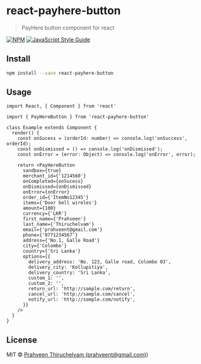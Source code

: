 # react-payhere-button

> PayHere button component for react

[![NPM](https://img.shields.io/npm/v/react-payhere-button.svg)](https://www.npmjs.com/package/react-payhere-button) [![JavaScript Style Guide](https://img.shields.io/badge/code_style-standard-brightgreen.svg)](https://standardjs.com)

## Install

```bash
npm install --save react-payhere-button
```

## Usage

```tsx
import React, { Component } from 'react'

import { PayHereButton } from 'react-payhere-button'

class Example extends Component {
  render() {
    const onSucess = (orderId: number) => console.log('onSuccess', orderId);
    const onDismissed = () => console.log('onDismissed');
    const onError = (error: Object) => console.log('onError', error);

    return <PayHereButton
      sandbox={true}
      merchant_id={'1214560'}
      onCompleted={onSucess}
      onDismissed={onDismissed}
      onError={onError}
      order_id={'ItemNo12345'}
      items={'Door bell wireles'}
      amount={100}
      currency={'LKR'}
      first_name={'Prahveen'}
      last_name={'Thiruchelvam'}
      email={'prahveent@gmail.com'}
      phone={'0771234567'}
      address={'No.1, Galle Road'}
      city={'Colombo'}
      country={'Sri Lanka'}
      options={{
        delivery_address: 'No. 123, Galle road, Colombo 03',
        delivery_city: 'Kollupitiya',
        delivery_country: 'Sri Lanka',
        custom_1: '',
        custom_2: '',
        return_url: 'http://sample.com/return',
        cancel_url: 'http://sample.com/cancel',
        notify_url: 'http://sample.com/notify',
      }}
    />
  }
}
```

## License

MIT © [Prahveen Thiruchelvam (prahveent@gmail.com)](https://github.com/prahveent))
